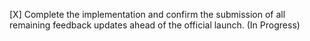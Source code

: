 [X] Complete the implementation and confirm the submission of all remaining feedback updates ahead of the official launch. (In Progress)